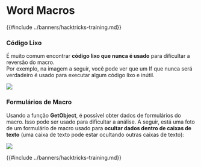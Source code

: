 # Word Macros

{{#include ../banners/hacktricks-training.md}}

### Código Lixo

É muito comum encontrar **código lixo que nunca é usado** para dificultar a reversão do macro.\
Por exemplo, na imagem a seguir, você pode ver que um If que nunca será verdadeiro é usado para executar algum código lixo e inútil.

![](<../images/image (369).png>)

### Formulários de Macro

Usando a função **GetObject**, é possível obter dados de formulários do macro. Isso pode ser usado para dificultar a análise. A seguir, está uma foto de um formulário de macro usado para **ocultar dados dentro de caixas de texto** (uma caixa de texto pode estar ocultando outras caixas de texto):

![](<../images/image (344).png>)

{{#include ../banners/hacktricks-training.md}}
